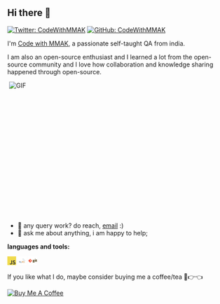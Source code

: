 ## Hi there 👋

[![Twitter: CodeWithMMAK](https://img.shields.io/twitter/follow/CodeWithMMAK?style=social)](https://twitter.com/CodeWithMMAK)
[![GitHub: CodeWithMMAK](https://img.shields.io/github/followers/CodeWithMMAK?label=follow&style=social)](https://github.com/CodeWithMMAK)

I'm [Code with MMAK](https://codewithmmak.com/), a passionate self-taught QA from india.

I am also an open-source enthusiast and I learned a lot from the open-source community and I love how collaboration and knowledge sharing happened through open-source.


  <img align="right" alt="GIF" src="https://github.com/abhisheknaiidu/abhisheknaiidu/blob/master/code.gif?raw=true" width="500" height="320" />
  
- 💼 any query work? do reach, [email](mailto:codewithmmak@gmail.com) :)
- 💬 ask me about anything, i am happy to help;

**languages and tools:**  

<code><img height="20" src="https://raw.githubusercontent.com/github/explore/80688e429a7d4ef2fca1e82350fe8e3517d3494d/topics/javascript/javascript.png"></code>
<code><img height="20" src="https://raw.githubusercontent.com/github/explore/80688e429a7d4ef2fca1e82350fe8e3517d3494d/topics/mysql/mysql.png"></code>
<code><img height="20" src="https://raw.githubusercontent.com/github/explore/80688e429a7d4ef2fca1e82350fe8e3517d3494d/topics/git/git.png"></code>

If you like what I do, maybe consider buying me a coffee/tea 🥺👉👈

<a href="https://www.buymeacoffee.com/codewithmmak" target="_blank"><img src="https://cdn.buymeacoffee.com/buttons/v2/default-red.png" alt="Buy Me A Coffee" width="150" ></a>
